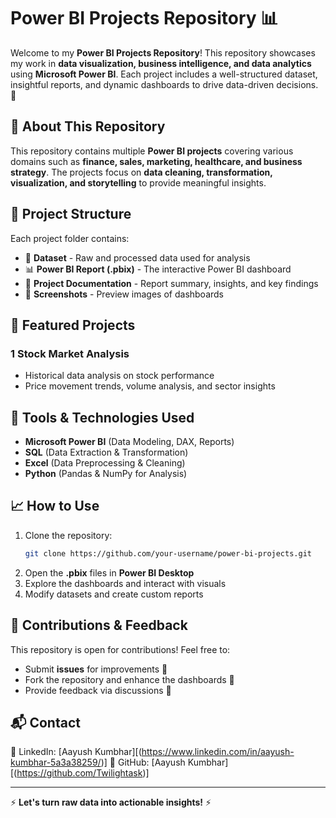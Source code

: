 # Power BI Projects Repository 📊

Welcome to my **Power BI Projects Repository**! This repository showcases my work in **data visualization, business intelligence, and data analytics** using **Microsoft Power BI**. Each project includes a well-structured dataset, insightful reports, and dynamic dashboards to drive data-driven decisions. 🚀

## 📌 About This Repository
This repository contains multiple **Power BI projects** covering various domains such as **finance, sales, marketing, healthcare, and business strategy**. The projects focus on **data cleaning, transformation, visualization, and storytelling** to provide meaningful insights.

## 📂 Project Structure
Each project folder contains:
- 📁 **Dataset** - Raw and processed data used for analysis
- 📊 **Power BI Report (.pbix)** - The interactive Power BI dashboard
- 📜 **Project Documentation** - Report summary, insights, and key findings
- 📸 **Screenshots** - Preview images of dashboards

## 🚀 Featured Projects

### 1 **Stock Market Analysis**
   - Historical data analysis on stock performance
   - Price movement trends, volume analysis, and sector insights

## 🔧 Tools & Technologies Used
- **Microsoft Power BI** (Data Modeling, DAX, Reports)
- **SQL** (Data Extraction & Transformation)
- **Excel** (Data Preprocessing & Cleaning)
- **Python** (Pandas & NumPy for Analysis)

## 📈 How to Use
1. Clone the repository:  
   ```bash
   git clone https://github.com/your-username/power-bi-projects.git
   ```
2. Open the **.pbix** files in **Power BI Desktop**
3. Explore the dashboards and interact with visuals
4. Modify datasets and create custom reports

## 🤝 Contributions & Feedback
This repository is open for contributions! Feel free to:
- Submit **issues** for improvements 📌
- Fork the repository and enhance the dashboards 🔄
- Provide feedback via discussions 💬

## 📬 Contact
🔗 LinkedIn: [Aayush Kumbhar][(https://www.linkedin.com/in/aayush-kumbhar-5a3a38259/)]
🔗 GitHub: [Aayush Kumbhar][(https://github.com/Twilightask)]

---

⚡ **Let's turn raw data into actionable insights!** ⚡

